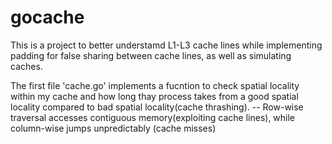 # gocache

This is a project to better understamd L1-L3 cache lines while implementing padding for false sharing between cache lines, as well as simulating caches.

The first file 'cache.go' implements a fucntion to check spatial locality within my cache and how long thay process takes from a good spatial locality compared to bad spatial locality(cache thrashing).
-- Row-wise traversal accesses contiguous memory(exploiting cache lines), while column-wise jumps unpredictably (cache misses)
